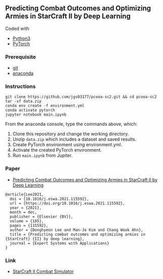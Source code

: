 Predicting Combat Outcomes and Optimizing Armies in StarCraft II by Deep Learning
---------------------------------------------------------------------------------

Coded with
+ [Python3](https://www.python.org/)
+ [PyTorch](https://pytorch.org/)

### Prerequisite

+ [git](https://git-scm.com/downloads)
+ [anaconda](https://www.anaconda.com/products/individual)

### Instructions

```
git clone https://github.com/jgs03177/pcooa-sc2.git && cd pcooa-sc2
tar -xf data.zip
conda env create -f environment.yml
conda activate pytorch
jupyter notebook main.ipynb
```

From the anaconda console, type the commands above, which:
1. Clone this repository and change the working directory.
1. Unzip `data.zip` which includes a dataset and saved results.
1. Create PyTorch environment using environment.yml.
1. Activate the created PyTorch environment.
1. Run `main.ipynb` from Jupiter.

### Paper

+ [Predicting Combat Outcomes and Optimizing Armies in StarCraft II by Deep Learning](https://doi.org/10.1016/j.eswa.2021.115592) 

```
@article{Lee2021,
  doi = {10.1016/j.eswa.2021.115592},
  url = {https://doi.org/10.1016/j.eswa.2021.115592},
  year = {2021},
  month = dec,
  publisher = {Elsevier {BV}},
  volume = {185},
  pages = {115592},
  author = {Donghyeon Lee and Man-Je Kim and Chang Wook Ahn},
  title = {Predicting combat outcomes and optimizing armies in {StarCraft} {II} by deep learning},
  journal = {Expert Systems with Applications}
}
```

### Link

+ [StarCraft II Combat Simulator](https://github.com/jgs03177/sc2combatsim)
